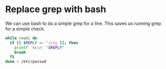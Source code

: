 # Replace grep with bash 

We can use bash to do a simple grep for a line. This saves us running grep for a simple check.

```bash
while read; do
  if [[ $REPLY =~ ^ichy ]]; then
    printf '%s\n' "$REPLY"
    break
  fi
done < /etc/passwd
```


